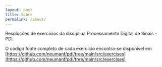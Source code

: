 ```yaml
---
layout: post
title: Sobre
permalink: /about/
---
```


Resoluções de exercícios da disciplina Processamento Digital de Sinais - PDI.

O código fonte completo de cada exercício encontra-se disponível em [https://github.com/neumanf/pdi/tree/main/src/exercises](https://github.com/neumanf/pdi/tree/main/src/exercises)
